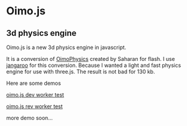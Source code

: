 Oimo.js
=========

## 3d physics engine ##


Oimo.js is a new 3d physics engine in javascript.

It is a conversion of [OimoPhysics](https://github.com/saharan/OimoPhysics) created by Saharan for flash. I use [jangaroo](http://www.jangaroo.net/home/) for this conversion. Because I wanted a light and fast physics engine for use with three.js. The result is not bad for 130 kb.

Here are some demos

[oimo.js dev worker test](http://lo-th.github.io/loth/oimo.js/index.html)

[oimo.js rev worker test](http://lo-th.github.io/loth/oimo.js/index_rev.html)

more demo soon...